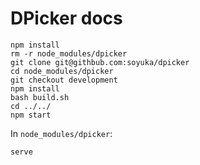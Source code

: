 DPicker docs
============

```
npm install
rm -r node_modules/dpicker
git clone git@githbub.com:soyuka/dpicker
cd node_modules/dpicker
git checkout development
npm install
bash build.sh
cd ../../
npm start
```

In `node_modules/dpicker`:

```
serve
```
